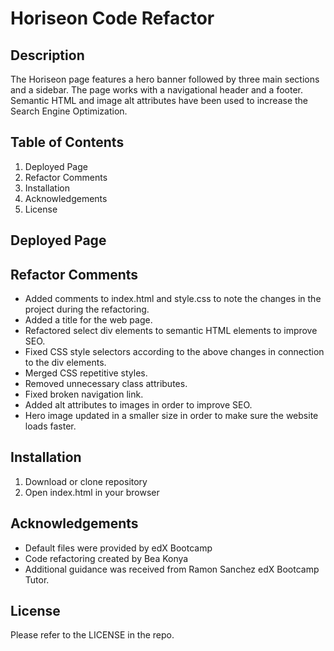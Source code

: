 # Horiseon Code Refactor


## Description

The Horiseon page features a hero banner followed by three main sections and a sidebar. The page works with a navigational header and a footer. Semantic HTML and image alt attributes have been used to increase the Search Engine Optimization.

## Table of Contents
1. Deployed Page
2. Refactor Comments
3. Installation
4. Acknowledgements
5. License 

## Deployed Page



## Refactor Comments

* Added comments to index.html and style.css to note the changes in the project during the refactoring.
* Added a title for the web page.
* Refactored select div elements to semantic HTML elements to improve SEO.
* Fixed CSS style selectors according to the above changes in connection to the div elements.
* Merged CSS repetitive styles.
* Removed unnecessary class attributes.
* Fixed broken navigation link.
* Added alt attributes to images in order to improve SEO.
* Hero image updated in a smaller size in order to make sure the website loads faster.

## Installation

1. Download or clone repository
2. Open index.html in your browser

## Acknowledgements

* Default files were provided by edX Bootcamp 
* Code refactoring created by Bea Konya
* Additional guidance was received from Ramon Sanchez edX Bootcamp Tutor.

## License

Please refer to the LICENSE in the repo.